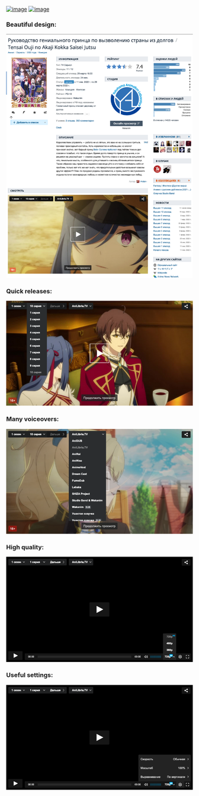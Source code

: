 [![image](https://img.shields.io/amo/v/shikiplayer?style=for-the-badge&color=orange)](https://addons.mozilla.org/en-US/firefox/addon/shikiplayer/)
[![image](https://img.shields.io/static/v1?label=SCRIPT&message=V2.2.4&style=for-the-badge&color=yellow)](https://github.com/qt-kaneko/Shikiplayer/raw/script/manifest.user.js)

### Beautiful design:
![image](./media/screenshots/1.png?raw=true)

### Quick releases:
![image](./media/screenshots/2.png?raw=true)

### Many voiceovers:
![image](./media/screenshots/3.png?raw=true)

### High quality:
![image](./media/screenshots/4.png?raw=true)

### Useful settings:
![image](./media/screenshots/5.png?raw=true)
